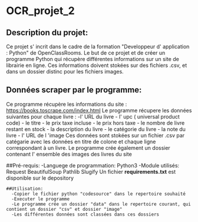 # OCR_projet_2
## Description du projet:
  Ce projet s' incrit dans le cadre de la formation "Developpeur d' application : Python" de OpenClassRooms.
  Le but de ce projet et de créer un programme Python qui récupère différentes informations sur un site de librairie en ligne.
  Ces informations doivent stokées sur des fichiers .csv, et dans un dossier distinc pour les fichiers images.
  
  ## Données scraper par le programme:
   Ce programme récupère les informations du site : https://books.toscrape.com/index.html
   Le programme récupere les données suivantes pour chaque livre :
    -l' URL du livre
    - l' upc ( universal product code)
    - le titre
    - le prix taxe incluse
    - le prix hors taxe
    - le nombre de livre restant en stock
    - la description du livre
    - le catégorie du livre
    - la note du livre
    - l' URL de l 'image
   Ces données sont stokées sur un fichier .csv par catégarie avec les données en titre de colone et chaque ligne correspondant à un livre.
   Le programme crée également un dossier contenant l' ensemble des images des livres du site
   
   ##Pré-requis:
    -Languege de programmation:
      Python3
    -Module utilisés:
      Request
      BeautifulSoup
      Pathlib
      Slugify
     Un fichier **requirements.txt** est disponible sur le depository
     
    ##Utilisation:
      -Copier le fichier python "codesource" dans le repertoire souhaité
      -Executer le programme
      -Le programme crée un dossier "data" dans le repertoire courant, qui contient un dossier "csv" et dossier "image"
      -Les différentes données sont classées dans ces dossiers

    
   

